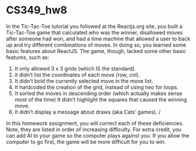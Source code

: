 # CS349_hw8

In the Tic-Tac-Toe tutorial you followed at the Reactjs.org site, you built a Tic-Tac-Toe game
that calculated who was the winner, disallowed moves after someone had won, and had a time
machine that allowed a user to back up and try different combinations of moves.
In doing so, you learned some basic features about ReactJS. The game, though, lacked some other basic
features, such as:
1. It only allowed 3 x 3 grids (which IS the standard).
2. it didn’t list the coordinates of each move (row, col).
3. It didn’t bold the currently selected move in the move list.
4. It hardcoded the creation of the grid, instead of using two for loops.
5. It sorted the moves in descending order (which actually makes sense most of the time) It didn’t highlight
the squares that caused the winning move.
6. It didn’t display a message about draws (aka Cats’ games). /

In this homework assignment, you will correct each of these deficiencies. Note, they are listed in order of
increasing difficulty.
For extra credit, you can add AI to your game so the computer plays against you. If you allow the
computer to go first, the game will be more difficult for you to win. 
